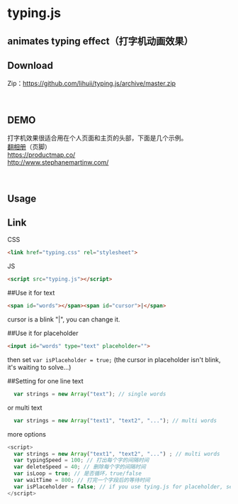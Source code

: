 # typing.js
## animates typing effect（打字机动画效果）

<h2>Download</h2>
<p>Zip：<a href="https://github.com/lihuii/typing.js/archive/master.zip" target="_blank">https://github.com/lihuii/typing.js/archive/master.zip</a></p>
<p>&nbsp;</p>
<h2>DEMO</h2>
<p>打字机效果很适合用在个人页面和主页的头部，下面是几个示例。<br />
<a href="http://fanxiangce.com" target="_blank">翻相册</a>（页脚）<br />
<a href="https://productmap.co/" target="_blank">https://productmap.co/<br />
http://www.stephanemartinw.com/</a></p>
<p>&nbsp;</p>
<h2>Usage</h2>

## Link  
CSS  
``` HTML
<link href="typing.css" rel="stylesheet">
```
JS  
``` HTML
<script src="typing.js"></script>
``` 

##Use it for text
``` HTML
<span id="words"></span><span id="cursor">|</span>
```
cursor is a blink "|", you can change it.

##Use it for placeholder
``` HTML
<input id="words" type="text" placeholder="">
```
then set `var isPlaceholder = true;` (the cursor in placeholder isn't blink, it's waiting to solve...)


##Setting
for one line text
```Javascript
  var strings = new Array("text"); // single words
```
or multi text
```Javascript
  var strings = new Array("text1", "text2", "..."); // multi words
```
  
more options
```Javascript
<script>
  var strings = new Array("text1", "text2", "...") ; // multi words
  var typingSpeed = 100; // 打出每个字的间隔时间
  var deleteSpeed = 40; // 删除每个字的间隔时间
  var isLoop = true; // 是否循环，true/false
  var waitTime = 800; // 打完一个字段后的等待时间
  var isPlaceholder = false; // if you use tying.js for placeholder, set it true.
</script>
```
